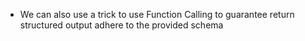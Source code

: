- We can also use a trick to use Function Calling to guarantee return structured output adhere to the provided schema